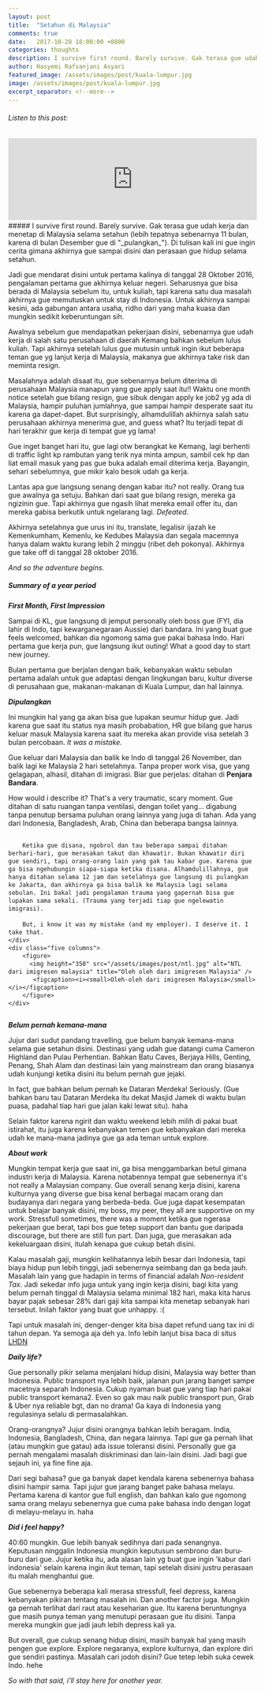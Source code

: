 ```yaml
---
layout: post
title:  "Setahun di Malaysia"
comments: true
date:   2017-10-28 18:00:00 +0800
categories: thoughts
description: I survive first round. Barely survive. Gak terasa gue udah kerja di Malaysia selama setahun (lebih tepatnya sebenarnya 11 bulan, karena di bulan Desember gue di "pulangkan"). Di tulisan kali ini gue ingin cerita gimana akhirnya gue sampai disini dan perasaan gue hidup selama setahun.
author: Hasyemi Rafsanjani Asyari
featured_image: /assets/images/post/kuala-lumpur.jpg
image: /assets/images/post/kuala-lumpur.jpg
excerpt_separator: <!--more-->
---
```


<h6>Listen to this post:</h6>
<iframe width="100%" height="166" scrolling="no" frameborder="no" src="https://w.soundcloud.com/player/?url=https%3A//api.soundcloud.com/tracks/350603449&amp;color=%23000000&amp;auto_play=false&amp;hide_related=false&amp;show_comments=true&amp;show_user=true&amp;show_reposts=false&amp;show_teaser=true"></iframe><br/>
##### I survive first round. Barely survive.
Gak terasa gue udah kerja dan menetap di Malaysia selama setahun (lebih tepatnya sebenarnya 11 bulan, karena di bulan Desember gue di "_pulangkan_"). Di tulisan kali ini gue ingin cerita gimana akhirnya gue sampai disini dan perasaan gue hidup selama setahun.
<!--more-->

Jadi gue mendarat disini untuk pertama kalinya di tanggal 28 Oktober 2016, pengalaman pertama gue akhirnya keluar negeri. Seharusnya gue bisa berada di Malaysia sebelum itu, untuk kuliah, tapi karena satu dua masalah akhirnya gue memutuskan untuk stay di Indonesia. Untuk akhirnya sampai kesini, ada gabungan antara usaha, ridho dari yang maha kuasa dan mungkin sedikit keberuntungan sih. 

Awalnya sebelum gue mendapatkan pekerjaan disini, sebenarnya gue udah kerja di salah satu perusahaan di daerah Kemang bahkan sebelum lulus kuliah. Tapi akhirnya setelah lulus gue mutusin untuk ingin ikut beberapa teman gue yg lanjut kerja di Malaysia, makanya gue akhirnya take risk dan meminta resign.

Masalahnya adalah disaat itu, gue sebenarnya belum diterima di perusahaan Malaysia manapun yang gue apply saat itu!! Waktu one month notice setelah gue bilang resign, gue sibuk dengan apply ke job2 yg ada di Malaysia, hampir puluhan jumlahnya, gue sampai hampir desperate saat itu karena ga dapet-dapet. But surprisingly, alhamdulillah akhirnya salah satu perusahaan akhirnya menerima gue, and guess what? Itu terjadi tepat di hari terakhir gue kerja di tempat gue yg lama!

Gue inget banget hari itu, gue lagi otw berangkat ke Kemang, lagi berhenti di traffic light kp rambutan yang terik nya minta ampun, sambil cek hp dan liat email masuk yang pas gue buka adalah email diterima kerja. Bayangin, sehari sebelumnya, gue mikir kalo besok udah ga kerja.

Lantas apa gue langsung senang dengan kabar itu? not really. Orang tua gue awalnya ga setuju. Bahkan dari saat gue bilang resign, mereka ga ngizinin gue. Tapi akhirnya gue ngasih lihat mereka email offer itu, dan mereka gabisa berkutik untuk ngelarang lagi. _Defeated_.

Akhirnya setelahnya gue urus ini itu, translate, legalisir ijazah ke Kemenkumham, Kemenlu, ke Kedubes Malaysia dan segala macemnya hanya dalam waktu kurang lebih 2 minggu (ribet deh pokonya). Akhirnya gue take off di tanggal 28 oktober 2016. 

_And so the adventure begins._

##### ***Summary of a year period***

***First Month, First Impression***

Sampai di KL, gue langsung di jemput personally oleh boss gue (FYI, dia lahir di Indo, tapi kewarganegaraan Aussie) dari bandara. Ini yang buat gue feels welcomed, bahkan dia ngomong sama gue pakai bahasa Indo. Hari pertama gue kerja pun, gue langsung ikut outing! What a good day to start new journey.

Bulan pertama gue berjalan dengan baik, kebanyakan waktu sebulan pertama adalah untuk gue adaptasi dengan lingkungan baru, kultur diverse di perusahaan gue, makanan-makanan di Kuala Lumpur, dan hal lainnya.

***Dipulangkan***

Ini mungkin hal yang ga akan bisa gue lupakan seumur hidup gue. Jadi karena gue saat itu status nya masih probabation, HR gue bilang gue harus keluar masuk Malaysia karena saat itu mereka akan provide visa setelah 3 bulan percobaan. *It was a mistake*.

Gue keluar dari Malaysia dan balik ke Indo di tanggal 26 November, dan balik lagi ke Malaysia 2 hari setelahnya. Tanpa proper work visa, gue yang gelagapan, alhasil, ditahan di imigrasi. Biar gue perjelas: ditahan di **Penjara Bandara**.

How would i describe it? That's a very traumatic, scary moment. Gue ditahan di satu ruangan tanpa ventilasi, dengan toilet yang… digabung tanpa penutup bersama puluhan orang lainnya yang juga di tahan. Ada yang dari Indonesia, Bangladesh, Arab, China dan beberapa bangsa lainnya. 


<div class="row">
	<div class="seven columns">

		Ketika gue disana, ngobrol dan tau beberapa sampai ditahan berhari-hari, gue merasakan takut dan khawatir. Bukan khawatir diri gue sendiri, tapi orang-orang lain yang gak tau kabar gue. Karena gue ga bisa ngehubungin siapa-siapa ketika disana. Alhamdulillahnya, gue hanya ditahan selama 12 jam dan setelahnya gue langsung di pulangkan ke Jakarta, dan akhirnya ga bisa balik ke Malaysia lagi selama sebulan. Ini bakal jadi pengalaman trauma yang gapernah bisa gue lupakan sama sekali. (Trauma yang terjadi tiap gue ngelewatin imigrasi).		

		But, i know it was my mistake (and my employer). I deserve it. I take that.
	</div>
	<div class="five columns">
		<figure>
		  <img height="350" src="/assets/images/post/ntl.jpg" alt="NTL dari imigresen malaysia" title="Oleh oleh dari imigresen Malaysia" />
		   <figcaption><i><small>Oleh-oleh dari imigresen Malaysia</small></i></figcaption>
		</figure>		
	</div>
</div>


___Belum pernah kemana-mana___

Jujur dari sudut pandang travelling, gue belum banyak kemana-mana selama gue setahun disini. Destinasi yang udah gue datangi cuma Cameron Highland dan Pulau Perhentian. Bahkan Batu Caves, Berjaya Hills, Genting, Penang, Shah Alam dan destinasi lain yang mainstream dan orang biasanya udah kunjungi ketika disini itu belum pernah gue jejaki.

In fact, gue bahkan belum pernah ke Dataran Merdeka! Seriously. (Gue bahkan baru tau Dataran Merdeka itu dekat Masjid Jamek di waktu bulan puasa, padahal tiap hari gue jalan kaki lewat situ). haha

Selain faktor karena ngirit dan waktu weekend lebih milih di pakai buat istirahat, itu juga karena kebanyakan temen gue kebanyakan dari mereka udah ke mana-mana jadinya gue ga ada teman untuk explore.


___About work___

Mungkin tempat kerja gue saat ini, ga bisa menggambarkan betul gimana industri kerja di Malaysia. Karena notabennya tempat gue sebenernya it's not really a Malaysian company. Gue overall senang kerja disini, karena kulturnya yang diverse gue bisa kenal berbagai macam orang dan budayanya dari negara yang berbeda-beda. Gue juga dapat kesempatan untuk belajar banyak disini, my boss, my peer, they all are supportive on my work. Stressfull sometimes, there was a moment ketika gue ngerasa pekerjaan gue berat, tapi bos gue tetep support dan bantu gue daripada discourage, but there are still fun part. Dan juga, gue merasakan ada kekeluargaan disini, itulah kenapa gue cukup betah disini.

Kalau masalah gaji, mungkin kelihatannya lebih besar dari Indonesia, tapi biaya hidup pun lebih tinggi, jadi sebenernya seimbang dan ga beda jauh. Masalah lain yang gue hadapin in terms of financial adalah *Non-resident Tax*. Jadi sekedar info juga untuk yang ingin kerja disini, bagi kita yang belum pernah tinggal di Malaysia selama minimal 182 hari, maka kita harus bayar pajak sebesar 28% dari gaji kita sampai kita menetap sebanyak hari tersebut. Inilah faktor yang buat gue unhappy. :(

Tapi untuk masalah ini, denger-denger kita bisa dapet refund uang tax ini di tahun depan. Ya semoga aja deh ya. Info lebih lanjut bisa baca di situs <a target="_blank" href="http://www.hasil.gov.my/bt_goindex.php?bt_kump=5&bt_skum=1&bt_posi=2&bt_unit=1&bt_sequ=1&bt_lgv=2" title="Non-resident tax"> LHDN</a>


___Daily life?___

Gue personally pikir selama menjalani hidup disini, Malaysia way better than Indonesia. Public transport nya lebih baik, jalanan pun jarang banget sampe macetnya separah Indonesia. Cukup nyaman buat gue yang tiap hari pakai public transport kemana2. Even so gak mau naik public transport pun, Grab & Uber nya reliable bgt, dan no drama! Ga kaya di Indonesia yang regulasinya selalu di permasalahkan.

Orang-orangnya? Jujur disini orangnya bahkan lebih beragam. India, Indonesia, Bangladesh, China, dan negara lainnya. Tapi gue ga pernah lihat (atau mungkin gue gatau) ada issue toleransi disini. Personally gue ga pernah mengalami masalah diskriminasi dan lain-lain disini. Jadi bagi gue sejauh ini, ya fine fine aja.

Dari segi bahasa? gue ga banyak dapet kendala karena sebenernya bahasa disini hampir sama. Tapi jujur gue jarang banget pake bahasa melayu. Pertama karena di kantor gue full english, dan bahkan kalo gue ngomong sama orang melayu sebenernya gue cuma pake bahasa indo dengan logat di melayu-melayu in. haha


___Did i feel happy?___

40:60 mungkin. Gue lebih banyak sedihnya dari pada senangnya. Keputusan ninggalin Indonesia mungkin keputusun sembrono dan buru-buru dari gue. Jujur ketika itu, ada alasan lain yg buat gue ingin 'kabur dari indonesia' selain karena ingin ikut teman, tapi setelah disini justru perasaan itu malah menghantui gue. 

Gue sebenernya beberapa kali merasa stressfull, feel depress, karena kebanyakan pikiran tentang masalah ini. Dan another factor juga. Mungkin ga pernah terlihat dari raut atau keseharian gue. Itu karena beruntungnya gue masih punya teman yang menutupi perasaan gue itu disini. Tanpa mereka mungkin gue jadi jauh lebih depress kali ya.

But overall, gue cukup senang hidup disini, masih banyak hal yang masih pengen gue explore. Explore negaranya, explore kulturnya, dan explore diri gue sendiri pastinya. Masalah cari jodoh disini? Gue tetep lebih suka cewek Indo. hehe

_So with that said, i'll stay here for another year._